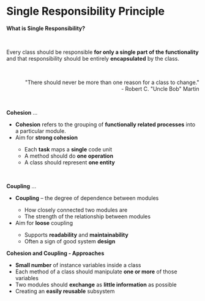 <h1>Single Responsibility Principle</h1>
<p><strong>What is Single Responsibility?</strong></p>
<br/>
<p>Every class should be responsible <strong>for only a single part of the functionality</strong> and that responsibility should be entirely <strong>encapsulated</strong> by the class.</p>
<br/>
<p align="right">"There should never be more than one reason for a class to change."<br/>- Robert C. "Uncle Bob" Martin</p>

<br/>
<p><strong>Cohesion</strong> ...</p>
<ul>
	<li><strong>Cohesion</strong> refers to the grouping of <strong>functionally related processes</strong> into a particular module.</li>
	<li>Aim for <strong>strong cohesion</strong></li>
	<ul>
		<li>Each <strong>task</strong> maps a <strong>single</strong> code unit</li>
		<li>A method should do <strong>one operation</strong></li>
		<li>A class should represent <strong>one entity</strong></li>
	</ul>
</ul>
<br/>
<p><strong>Coupling</strong> ...</p>
<ul>
	<li><strong>Coupling</strong> – the degree of dependence between modules</li>
		<ul>
			<li>How closely connected two modules are</li>
			<li>The strength of the relationship between modules</li>
		</ul>
	<li>Aim for <strong>loose</strong> coupling</li>
		<ul>
			<li>Supports <strong>readability</strong> and <strong>maintainability</strong></li>
			<li>Often a sign of good system <strong>design</strong></li>
		</ul>
</ul>

<p><strong>Cohesion and Coupling - Approaches</strong></p>
<ul>
	<li><strong>Small number</strong> of instance variables inside a class</li>
	<li>Each method of a class should manipulate <strong>one or more</strong> of those variables</li>
	<li>Two modules should <strong>exchange</strong> as <strong>little information</strong> as possible</li>
	<li>Creating an <strong>easily reusable</strong> subsystem </li>
</ul>